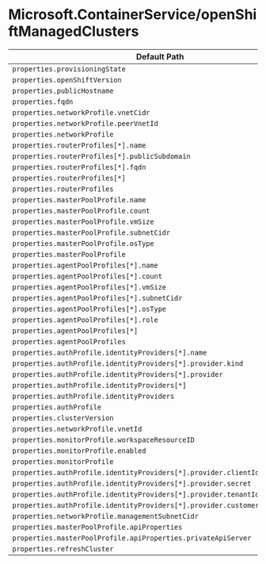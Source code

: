 # Microsoft.ContainerService/openShiftManagedClusters

| Default Path | Alias |
|---|---|
| `properties.provisioningState` | `Microsoft.ContainerService/openShiftManagedClusters/provisioningState` |
| `properties.openShiftVersion` | `Microsoft.ContainerService/openShiftManagedClusters/openShiftVersion` |
| `properties.publicHostname` | `Microsoft.ContainerService/openShiftManagedClusters/publicHostname` |
| `properties.fqdn` | `Microsoft.ContainerService/openShiftManagedClusters/fqdn` |
| `properties.networkProfile.vnetCidr` | `Microsoft.ContainerService/openShiftManagedClusters/networkProfile.vnetCidr` |
| `properties.networkProfile.peerVnetId` | `Microsoft.ContainerService/openShiftManagedClusters/networkProfile.peerVnetId` |
| `properties.networkProfile` | `Microsoft.ContainerService/openShiftManagedClusters/networkProfile` |
| `properties.routerProfiles[*].name` | `Microsoft.ContainerService/openShiftManagedClusters/routerProfiles[*].name` |
| `properties.routerProfiles[*].publicSubdomain` | `Microsoft.ContainerService/openShiftManagedClusters/routerProfiles[*].publicSubdomain` |
| `properties.routerProfiles[*].fqdn` | `Microsoft.ContainerService/openShiftManagedClusters/routerProfiles[*].fqdn` |
| `properties.routerProfiles[*]` | `Microsoft.ContainerService/openShiftManagedClusters/routerProfiles[*]` |
| `properties.routerProfiles` | `Microsoft.ContainerService/openShiftManagedClusters/routerProfiles` |
| `properties.masterPoolProfile.name` | `Microsoft.ContainerService/openShiftManagedClusters/masterPoolProfile.name` |
| `properties.masterPoolProfile.count` | `Microsoft.ContainerService/openShiftManagedClusters/masterPoolProfile.count` |
| `properties.masterPoolProfile.vmSize` | `Microsoft.ContainerService/openShiftManagedClusters/masterPoolProfile.vmSize` |
| `properties.masterPoolProfile.subnetCidr` | `Microsoft.ContainerService/openShiftManagedClusters/masterPoolProfile.subnetCidr` |
| `properties.masterPoolProfile.osType` | `Microsoft.ContainerService/openShiftManagedClusters/masterPoolProfile.osType` |
| `properties.masterPoolProfile` | `Microsoft.ContainerService/openShiftManagedClusters/masterPoolProfile` |
| `properties.agentPoolProfiles[*].name` | `Microsoft.ContainerService/openShiftManagedClusters/agentPoolProfiles[*].name` |
| `properties.agentPoolProfiles[*].count` | `Microsoft.ContainerService/openShiftManagedClusters/agentPoolProfiles[*].count` |
| `properties.agentPoolProfiles[*].vmSize` | `Microsoft.ContainerService/openShiftManagedClusters/agentPoolProfiles[*].vmSize` |
| `properties.agentPoolProfiles[*].subnetCidr` | `Microsoft.ContainerService/openShiftManagedClusters/agentPoolProfiles[*].subnetCidr` |
| `properties.agentPoolProfiles[*].osType` | `Microsoft.ContainerService/openShiftManagedClusters/agentPoolProfiles[*].osType` |
| `properties.agentPoolProfiles[*].role` | `Microsoft.ContainerService/openShiftManagedClusters/agentPoolProfiles[*].role` |
| `properties.agentPoolProfiles[*]` | `Microsoft.ContainerService/openShiftManagedClusters/agentPoolProfiles[*]` |
| `properties.agentPoolProfiles` | `Microsoft.ContainerService/openShiftManagedClusters/agentPoolProfiles` |
| `properties.authProfile.identityProviders[*].name` | `Microsoft.ContainerService/openShiftManagedClusters/authProfile.identityProviders[*].name` |
| `properties.authProfile.identityProviders[*].provider.kind` | `Microsoft.ContainerService/openShiftManagedClusters/authProfile.identityProviders[*].provider.kind` |
| `properties.authProfile.identityProviders[*].provider` | `Microsoft.ContainerService/openShiftManagedClusters/authProfile.identityProviders[*].provider` |
| `properties.authProfile.identityProviders[*]` | `Microsoft.ContainerService/openShiftManagedClusters/authProfile.identityProviders[*]` |
| `properties.authProfile.identityProviders` | `Microsoft.ContainerService/openShiftManagedClusters/authProfile.identityProviders` |
| `properties.authProfile` | `Microsoft.ContainerService/openShiftManagedClusters/authProfile` |
| `properties.clusterVersion` | `Microsoft.ContainerService/openShiftManagedClusters/clusterVersion` |
| `properties.networkProfile.vnetId` | `Microsoft.ContainerService/openShiftManagedClusters/networkProfile.vnetId` |
| `properties.monitorProfile.workspaceResourceID` | `Microsoft.ContainerService/openShiftManagedClusters/monitorProfile.workspaceResourceID` |
| `properties.monitorProfile.enabled` | `Microsoft.ContainerService/openShiftManagedClusters/monitorProfile.enabled` |
| `properties.monitorProfile` | `Microsoft.ContainerService/openShiftManagedClusters/monitorProfile` |
| `properties.authProfile.identityProviders[*].provider.clientId` | `Microsoft.ContainerService/openShiftManagedClusters/authProfile.identityProviders[*].provider.clientId` |
| `properties.authProfile.identityProviders[*].provider.secret` | `Microsoft.ContainerService/openShiftManagedClusters/authProfile.identityProviders[*].provider.secret` |
| `properties.authProfile.identityProviders[*].provider.tenantId` | `Microsoft.ContainerService/openShiftManagedClusters/authProfile.identityProviders[*].provider.tenantId` |
| `properties.authProfile.identityProviders[*].provider.customerAdminGroupId` | `Microsoft.ContainerService/openShiftManagedClusters/authProfile.identityProviders[*].provider.customerAdminGroupId` |
| `properties.networkProfile.managementSubnetCidr` | `Microsoft.ContainerService/openShiftManagedClusters/networkProfile.managementSubnetCidr` |
| `properties.masterPoolProfile.apiProperties` | `Microsoft.ContainerService/openShiftManagedClusters/masterPoolProfile.apiProperties` |
| `properties.masterPoolProfile.apiProperties.privateApiServer` | `Microsoft.ContainerService/openShiftManagedClusters/masterPoolProfile.apiProperties.privateApiServer` |
| `properties.refreshCluster` | `Microsoft.ContainerService/openShiftManagedClusters/refreshCluster` |

